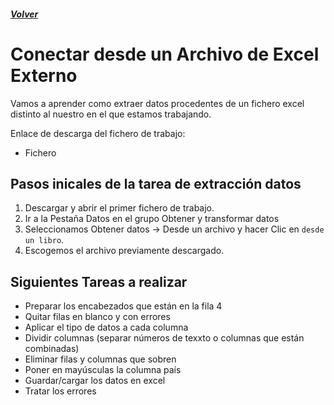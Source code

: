 ##### [Volver](/Curso-de-Herramientas-analiticas-para-auditoria-I/pages/Indice_curso.html)
<script src="https://kit.fontawesome.com/065728df02.js" crossorigin="anonymous"></script>

# Conectar desde un Archivo de Excel Externo
 
Vamos a aprender como extraer datos procedentes de un fichero excel distinto al nuestro en el que estamos trabajando.

Enlace de descarga del fichero de trabajo:  

* Fichero <a href="/Curso-de-Herramientas-analiticas-para-auditoria-I/downloads/4.Ventas_Pedidos.xlsx"><i class="fas fa-file-excel"></i> </a>


## Pasos inicales de la tarea de extracción datos 

1. Descargar y abrir el primer fichero de trabajo.
2. Ir a la Pestaña Datos en el grupo Obtener y transformar datos
3. Seleccionamos Obtener datos -> Desde un archivo y hacer Clic en  `desde un libro`.
4. Escogemos el archivo previamente descargado.

## Siguientes Tareas a realizar

* Preparar los encabezados que están en la fila 4
* Quitar filas en blanco y con errores
* Aplicar el tipo de datos a cada columna
* Dividir columnas (separar números de texxto o columnas que están combinadas)
* Eliminar filas y columnas que sobren
* Poner en mayúsculas la columna país
* Guardar/cargar los datos en excel
* Tratar los errores




